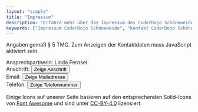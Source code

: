 ```yaml
---
layout: "simple"
title: "Impressum"
description: "Erfahre mehr über das Impressum des CoderDojo Schöneweide. Hier findest du rechtliche Informationen zur Organisation und Kontaktmöglichkeiten."
keywords: ["Impressum CoderDojo Schöneweide", "Kontakt CoderDojo Schöneweide", "rechtliche Informationen", "Kontaktadresse", "Verantwortlichkeit", "Impressumspflicht"]
---
```


Angaben gemäß § 5 TMG. Zum Anzeigen der Kontaktdaten muss JavaScript aktiviert sein.

Ansprechpartnerin: Linda Fernsel  
Anschrift: <span id="address"><button onclick="show('address', '-ZQUI201ZI00MHAvDHtuwvBH9MZTQV')">Zeige
Anschrift</button></span>  
Email: <span id="email"><button onclick="show('email', '0KPWMVM4MQLMCJMZTQVFKWLMZLWRWCKWU')">Zeige
Mailadresse</button></span>  
Telefon: <span id="phone"><button onclick="show('phone', 'sswBtxxtsvytxyx')">Zeige Telefonnummer</button></span>

Einige Icons auf unserer Seite basieren auf den entsprechenden Solid-Icons von [Font Awesome](https://fontawesome.com)
und sind unter [CC-BY-4.0](https://creativecommons.org/licenses/by/4.0/) lizensiert.
